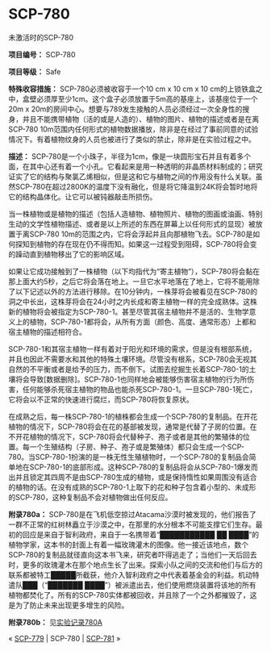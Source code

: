 # SCP-780
                        




未激活时的SCP-780



**项目编号：** SCP-780

**项目等级：** Safe

**特殊收容措施：** SCP-780必须被收容于一个10 cm x 10 cm x 10 cm的上锁铁盒之中，盒壁必须厚至少1cm。这个盒子必须放置于5m高的基座上，该基座位于一个20m x 20m的房间中心。想要与789发生接触的人员必须经过一次全身性的搜身，并且不能携带植物（活的或是人造的）、植物的图片、植物的描述或者是在离SCP-780 10m范围内任何形式的植物数据播放，除非是在经过了事前同意的试验情况下。有着植物纹身的人员也被进行了类似的禁止，除非是在实验过程之中。

**描述：** SCP-780是一个小珠子，半径为1cm，像是一块圆形宝石并且有着多个面，在其中心还有着一个小孔。它看起来是用一种透明的非晶质材料制成的；研究证实了它的结构与聚氯乙烯相似，但是这和它与植物之间的作用没有什么关联。虽然SCP-780在超过2800K的温度下没有融化，但是将它降温到24K将会暂时地将它的结构晶体化。让它可以被钝器敲击所损伤。

当一株植物或是植物的描述（包括人造植物、植物照片、植物的图画或油画、特别生动的文学性植物描述、或者是以上所述的东西在屏幕上以任何形式的显现）被放置于离SCP-780 10m的范围之内，它将会浮起并且向那植物飞去。SCP-780是如何探知到植物的存在现在仍不得而知。如果这一过程受到阻碍，SCP-780将会变的躁动直到植物移出了它的影响区域。

如果让它成功接触到了一株植物（以下均指代为“寄主植物”），SCP-780将会黏在那上面大约5秒，之后它将会落在地上。一旦它水平地落在了地上，它将不能用除了以下记述以外的方法进行移除。在10分钟内，一株芽将会被看见在SCP-780的洞之中长出，这株芽将会在24小时之内长成和寄主植物一样的完全成熟体。这株新的植物将会被指定为SCP-780-1。甚至尽管其宿主植物并不是活的、生物学意义上的植物，SCP-780-1都将会，从所有方面（颜色、高度、通常形态）上都和宿主植物的描述相符合。

SCP-780-1和其宿主植物一样有着对于阳光和环境的需求，但是没有根部系统，并且也因此不需要水和其他的特殊土壤环境。尽管没有根系，SCP-780会无视其自然的不平衡或者是给予的压力，而不倒下。试图去挖掘生长着SCP-780-1的土壤将会导致[数据删除]。SCP-780-1也同样地会被能够伤害宿主植物的行为所伤害，任何能够杀死宿主植物的物品也能杀死SCP-780-1。一旦SCP-780-1死亡，它将会以不正常的快速进行腐烂，而SCP-780将恢复原状。

在成熟之后，每一株SCP-780-1的植株都会生成一个SCP-780的复制品。在开花植物的情况下，SCP-780将会在花的基部被发现，通常是代替了子房的位置。在不开花植物的情况下，SCP-780将会代替种子、孢子或者是其他的繁殖体的位置。每一个生殖结构（子房、种子、孢子或是繁殖体）都只会生成一个SCP-780。当SCP-780-1扮演的是一株无性生殖植物时，一个SCP-780的复制品会简单地在SCP-780-1的底部形成。这种SCP-780的复制品将会从SCP-780-1爆发而出并且锁定其四周不是由SCP-780生成的植物，或是保持惰性如果周围没有适合的植物的话。在没有成熟的SCP-780-1上取下的花和种子包含着小型的、未成形的SCP-780，这种复制品不会对植物做出任何反应。

**附录780a：** SCP-780是在飞机低空掠过Atacama沙漠时被发现的，他们报告了一群不正常的红树林矗立于沙漠之中，在那里的水分根本不可能支撑它们生存。最初的回应是来自于智利政府，来自于一名携带着“███████████ ██ ████”的植物学家，这本书的封面上有着一幅玫瑰灌木的图像。他一接近该地点，数个SCP-780的复制品就径直向这本书飞来，研究者吓得逃走了；当他们一天后回去时，更多的玫瑰灌木在那个地点生长了出来。探索小队之间的交流和他们与后方的联系都被特工█████所截获，他介入智利政府之中代表着基金会的利益。机动特遣队███（“███████ ████”）被派遣出去，他们使用燃烧装置将该地的所有植物都焚化了。所有的SCP-780实体都被回收，并且除了一个之外都摧毁了，这是为了防止未来出现更多增生的风险。

**附录780b：** 见<a shape='rect' class='newpage' href='/xperiment-log-780-a'>&#23454;&#39564;&#35760;&#24405;780A</a>



« [SCP-779](/scp-779) | SCP-780 | [SCP-781](/scp-781) »





                    